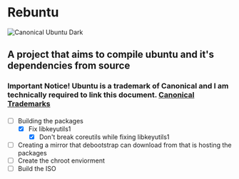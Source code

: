 # Rebuntu
![Canonical Ubuntu Dark](https://github.com/user-attachments/assets/b4a966c8-57b8-4dbb-a00d-0dba31d539b8)
## A project that aims to compile ubuntu and it's dependencies from source
### Important Notice! Ubuntu is a trademark of Canonical and I am technically required to link this document. [Canonical Trademarks](https://ubuntu.com/legal/trademarks)
####
- [ ] Building the packages
     - [X] Fix libkeyutils1
          - [x] Don't break coreutils while fixing libkeyutils1
- [ ] Creating a mirror that debootstrap can download from that is hosting the packages
- [ ] Create the chroot enviorment
- [ ] Build the ISO
